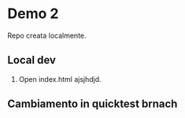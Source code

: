 # Demo 2
Repo creata localmente.

## Local dev

1. Open index.html ajsjhdjd.

## Cambiamento in quicktest brnach 